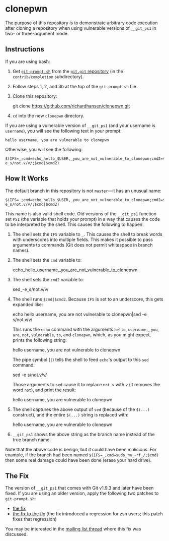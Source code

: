 clonepwn
========

The purpose of this repository is to demonstrate arbitrary code
execution after cloning a repository when using vulnerable versions of
`__git_ps1` in two- or three-argument mode.

Instructions
------------

If you are using bash:

  1. Get [`git-prompt.sh`](https://git.kernel.org/cgit/git/git.git/tree/contrib/completion/git-prompt.sh)
     from the [`git.git` repository](https://git.kernel.org/cgit/git/git.git)
     (in the `contrib/completion` subdirectory).

  2. Follow steps 1, 2, and 3b at the top of the `git-prompt.sh` file.

  3. Clone this repository:

        git clone https://github.com/richardhansen/clonepwn.git

  4. `cd` into the new `clonepwn` directory.

If you are using a vulnerable version of `__git_ps1` (and your
username is `username`), you will see the following text in your
prompt:

    hello username, you are vulnerable to clonepwn

Otherwise, you will see the following:

    $(IFS=_;cmd=echo_hello_$USER,_you_are_not_vulnerable_to_clonepwn;cmd2=sed_-e_s/not.v/v/;$cmd|$cmd2)

How It Works
------------

The default branch in this repository is not `master`—it has an
unusual name:

    $(IFS=_;cmd=echo_hello_$USER,_you_are_not_vulnerable_to_clonepwn;cmd2=sed_-e_s/not.v/v/;$cmd|$cmd2)

This name is also valid shell code.  Old versions of the `__git_ps1`
function set `PS1` (the variable that holds your prompt) in a way that
causes the code to be interpreted by the shell.  This causes the
following to happen:

  1. The shell sets the `IFS` variable to `_`.  This causes the shell
     to break words with underscores into multiple fields.  This makes
     it possible to pass arguments to commands (Git does not permit
     whitespace in branch names).

  2. The shell sets the `cmd` variable to:

        echo_hello_username,_you_are_not_vulnerable_to_clonepwn

  3. The shell sets the `cmd2` variable to:

        sed_-e_s/not.v/v/

  4. The shell runs `$cmd|$cmd2`.  Because `IFS` is set to an
     underscore, this gets expanded like:

        echo hello username, you are not vulnerable to clonepwn|sed -e s/not.v/v/

     This runs the `echo` command with the arguments `hello`,
     `username,`, `you`, `are`, `not`, `vulnerable`, `to`, and
     `clonepwn`, which, as you might expect, prints the following
     string:

        hello username, you are not vulnerable to clonepwn

     The pipe symbol (`|`) tells the shell to feed `echo`'s output to
     this `sed` command:

        sed -e s/not.v/v/

     Those arguments to `sed` cause it to replace `not v` with `v` (it
     removes the word `not`), and print the result:

        hello username, you are vulnerable to clonepwn

  5. The shell captures the above output of `sed` (because of the
     `$(...)` construct), and the entire `$(...)` string is replaced
     with:

        hello username, you are vulnerable to clonepwn

  6. `__git_ps1` shows the above string as the branch name instead of
     the true branch name.

Note that the above code is benign, but it could have been malicious.
For example, if the branch had been named
`$(IFS=_;cmd=sudo_rm_-rf_/;$cmd)` then some real damage could have
been done (erase your hard drive).

The Fix
-------

The version of `__git_ps1` that comes with Git v1.9.3 and later have
been fixed.  If you are using an older version, apply the following
two patches to `git-prompt.sh`:

  * [the fix](https://git.kernel.org/cgit/git/git.git/commit/?id=8976500cbbb13270398d3b3e07a17b8cc7bff43f)
  * [the fix to the fix](https://git.kernel.org/cgit/git/git.git/commit/?id=1e4119c81b3e203e1729e03be6e4a53eb9207f5c) (the fix introduced a regression for zsh users; this patch fixes that regression)

You may be interested in the [mailing list
thread](http://thread.gmane.org/gmane.comp.version-control.git/246629)
where this fix was discussed.
